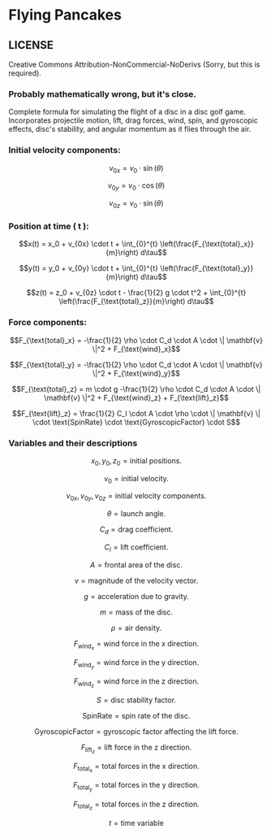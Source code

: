 # Flying Pancakes
## LICENSE
Creative Commons Attribution-NonCommercial-NoDerivs (Sorry, but this is required).

### Probably mathematically wrong, but it's close.
Complete formula for simulating the flight of a disc in a disc golf game.
Incorporates projectile motion, lift, drag forces, wind, spin, and gyroscopic effects, disc's stability, and angular momentum as it flies through the air.

### Initial velocity components:
```math
v_{0x} = v_0 \cdot \sin(\theta)
```
```math
v_{0y} = v_0 \cdot \cos(\theta)
```
```math
v_{0z} = v_0 \cdot \sin(\theta)
```
### Position at time \( t \):
```math
x(t) = x_0 + v_{0x} \cdot t + \int_{0}^{t} \left(\frac{F_{\text{total}_x}}{m}\right) d\tau
```
```math
y(t) = y_0 + v_{0y} \cdot t + \int_{0}^{t} \left(\frac{F_{\text{total}_y}}{m}\right) d\tau
```
```math
z(t) = z_0 + v_{0z} \cdot t - \frac{1}{2} g \cdot t^2 + \int_{0}^{t} \left(\frac{F_{\text{total}_z}}{m}\right) d\tau
```
### Force components:
```math
F_{\text{total}_x} = -\frac{1}{2} \rho \cdot C_d \cdot A \cdot \| \mathbf{v} \|^2 + F_{\text{wind}_x}
```
```math
F_{\text{total}_y} = -\frac{1}{2} \rho \cdot C_d \cdot A \cdot \| \mathbf{v} \|^2 + F_{\text{wind}_y}
```
```math
F_{\text{total}_z} = m \cdot g -\frac{1}{2} \rho \cdot C_d \cdot A \cdot \| \mathbf{v} \|^2 + F_{\text{wind}_z} + F_{\text{lift}_z}
```
```math
F_{\text{lift}_z} = \frac{1}{2} C_l \cdot A \cdot \rho \cdot \| \mathbf{v} \| \cdot \text{SpinRate} \cdot \text{GyroscopicFactor} \cdot S
```

### Variables and their descriptions
```math
x_0, y_0, z_0 = \text{initial positions.} 
```
```math
v_0  = \text{initial velocity.}
```
```math
v_{0x}, v_{0y}, v_{0z} = \text{initial velocity components.}
```
```math
\theta = \text{launch angle.}
```
```math
C_d = \text{drag coefficient.}
```
```math
C_l = \text{lift coefficient.}
```
```math
A = \text{frontal area of the disc.}
```
```math
v = \text{magnitude of the velocity vector.}
```
```math
g = \text{acceleration due to gravity.}
```
```math
m = \text{mass of the disc.}
```
```math
\rho = \text{air density.}
```
```math
F_{\text{wind}_x} = \text{wind force in the x direction.}
```
```math
F_{\text{wind}_y} = \text{wind force in the y direction.}
```
```math
F_{\text{wind}_z} = \text{wind force in the z direction.}
```
```math
S = \text{disc stability factor.}
```
```math
\text{SpinRate} = \text{spin rate of the disc.}
```
```math
\text{GyroscopicFactor} = \text{gyroscopic factor affecting the lift force.}
```
```math
F_{\text{lift}_z} = \text{lift force in the z direction.}
```
```math
F_{\text{total}_x} = \text{total forces in the x direction.}
```
```math
F_{\text{total}_y} = \text{total forces in the y direction.}
```
```math
F_{\text{total}_z} = \text{total forces in the z direction.}
```
```math
t = \text{time variable}
```
